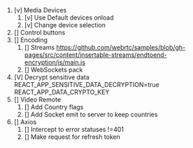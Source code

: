 1. [v] Media Devices
   1. [v] Use Default devices onload
   2. [v] Change device selection
2. [] Control buttons
3. [] Encoding
   1. [] Streams https://github.com/webrtc/samples/blob/gh-pages/src/content/insertable-streams/endtoend-encryption/js/main.js
   2. [] WebSockets pack
4. [V] Decrypt sensitive data REACT_APP_SENSITIVE_DATA_DECRYPTION=true REACT_APP_DATA_CRYPTO_KEY
5. [] Video Remote
   1. [] Add Country flags
   2. [] Add Socket emit to server to keep countries
6. [] Axios
   1. [] Intercept to error statuses !=401
   2. [] Make request for refresh token
